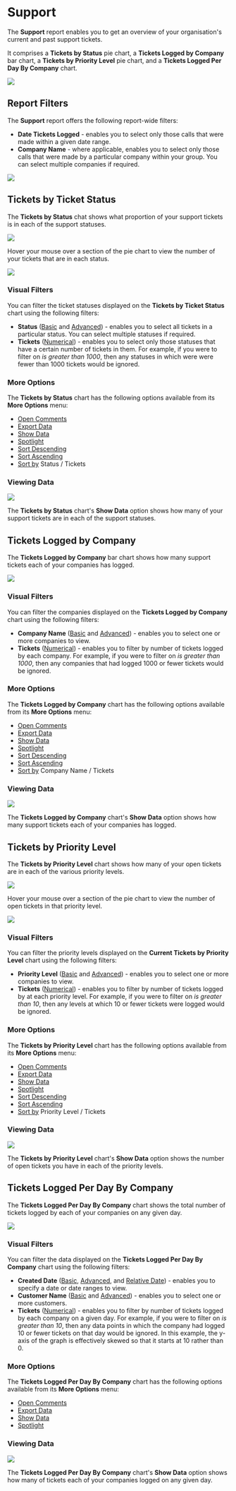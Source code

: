 # Support

The **Support** report enables you to get an overview of your organisation's current and past support tickets. 

It comprises a **Tickets by Status** pie chart, a **Tickets Logged by Company** bar chart, a **Tickets by Priority Level**  pie chart, and a **Tickets Logged Per Day By Company** chart.

<a href="../images/reports/support.png" target="_blank">
    <img src="../images/reports/support.png"/>
</a>

## Report Filters

The **Support** report offers the following report-wide filters:

* **Date Tickets Logged** - enables you to select only those calls that were made within a given date range.
* **Company Name** - where applicable, enables you to select only those calls that were made by a particular company within your group. You can select multiple companies if required.

<a href="../images/reports/support-left-filter.png" target="_blank">
    <img src="../images/reports/support-left-filter.png"/>
</a>

## Tickets by Ticket Status

The **Tickets by Status** chat shows what proportion of your support tickets is in each of the support statuses.

<a href="../images/reports/support-by-status.png" target="_blank">
    <img src="../images/reports/support-by-status.png"/>
</a>

Hover your mouse over a section of the pie chart to view the number of your tickets that are in each status.

<a href="../images/reports/support-by-status-highlight.png" target="_blank">
    <img src="../images/reports/support-by-status-highlight.png"/>
</a>

### Visual Filters

You can filter the ticket statuses displayed on the **Tickets by Ticket Status** chart using the following filters:

* **Status** ([Basic](/reports/filters-options.html#using-basic-filters) and [Advanced](/reports/filters-options.html#using-advanced-filters)) - enables you to select all tickets in a particular status. You can select multiple statuses if required.
* **Tickets** ([Numerical](/reports/filters-options.html#using-numerical-filters)) - enables you to select only those statuses that have a certain number of tickets in them. For example, if you were to filter on *is greater than 1000*, then any statuses in which were were fewer than 1000 tickets would be ignored.

### More Options

The **Tickets by Status** chart has the following options available from its **More Options** menu:

* [Open Comments](/reports/filters-options.html#open-comments)
* [Export Data](/reports/filters-options.html#export-data)
* [Show Data](/reports/filters-options.html#show-data)
* [Spotlight](/reports/filters-options.html#spotlight)
* [Sort Descending](/reports/filters-options.html#sort-descending--ascending--sort-by)
* [Sort Ascending](/reports/filters-options.html#sort-descending--ascending--sort-by)
* [Sort by](/reports/filters-options.html#sort-descending--ascending--sort-by) Status / Tickets

### Viewing Data

<a href="../images/reports/support-by-status-data.png" target="_blank">
    <img src="../images/reports/support-by-status-data.png"/>
</a>

The **Tickets by Status** chart's **Show Data** option shows how many of your support tickets are in each of the support statuses.

## Tickets Logged by Company

The **Tickets Logged by Company** bar chart shows how many support tickets each of your companies has logged.

<a href="../images/reports/support-by-company.png" target="_blank">
    <img src="../images/reports/support-by-company.png"/>
</a>

### Visual Filters

You can filter the companies displayed on the **Tickets Logged by Company** chart using the following filters:

* **Company Name** ([Basic](/reports/filters-options.html#using-basic-filters) and [Advanced](/reports/filters-options.html#using-advanced-filters)) - enables you to select one or more companies to view.
* **Tickets** ([Numerical](/reports/filters-options.html#using-numerical-filters)) - enables you to filter by number of tickets logged by each company. For example, if you were to filter on *is greater than 1000*, then any companies that had logged 1000 or fewer tickets would be ignored.

### More Options

The **Tickets Logged by Company** chart has the following options available from its **More Options** menu:

* [Open Comments](/reports/filters-options.html#open-comments)
* [Export Data](/reports/filters-options.html#export-data)
* [Show Data](/reports/filters-options.html#show-data)
* [Spotlight](/reports/filters-options.html#spotlight)
* [Sort Descending](/reports/filters-options.html#sort-descending--ascending--sort-by)
* [Sort Ascending](/reports/filters-options.html#sort-descending--ascending--sort-by)
* [Sort by](/reports/filters-options.html#sort-descending--ascending--sort-by) Company Name / Tickets

### Viewing Data

<a href="../images/reports/support-by-company-data.png" target="_blank">
    <img src="../images/reports/support-by-company-data.png"/>
</a>

The **Tickets Logged by Company** chart's **Show Data** option shows how many support tickets each of your companies has logged.

## Tickets by Priority Level

The **Tickets by Priority Level** chart shows how many of your open tickets are in each of the various priority levels.

<a href="../images/reports/support-priority.png" target="_blank">
    <img src="../images/reports/support-priority.png"/>
</a>

Hover your mouse over a section of the pie chart to view the number of open tickets in that priority level.

<a href="../images/reports/support-priority-highlight.png" target="_blank">
    <img src="../images/reports/support-priority-highlight.png"/>
</a>

### Visual Filters

You can filter the priority levels displayed on the **Current Tickets by Priority Level** chart using the following filters:

* **Priority Level** ([Basic](/reports/filters-options.html#using-basic-filters) and [Advanced](/reports/filters-options.html#using-advanced-filters)) - enables you to select one or more companies to view.
* **Tickets** ([Numerical](/reports/filters-options.html#using-numerical-filters)) - enables you to filter by number of tickets logged by at each priority level. For example, if you were to filter on *is greater than 10*, then any levels at which 10 or fewer tickets were logged would be ignored.

### More Options

The **Tickets by Priority Level** chart has the following options available from its **More Options** menu:

* [Open Comments](/reports/filters-options.html#open-comments)
* [Export Data](/reports/filters-options.html#export-data)
* [Show Data](/reports/filters-options.html#show-data)
* [Spotlight](/reports/filters-options.html#spotlight)
* [Sort Descending](/reports/filters-options.html#sort-descending--ascending--sort-by)
* [Sort Ascending](/reports/filters-options.html#sort-descending--ascending--sort-by)
* [Sort by](/reports/filters-options.html#sort-descending--ascending--sort-by) Priority Level / Tickets

### Viewing Data

<a href="../images/reports/support-priority-data.png" target="_blank">
    <img src="../images/reports/support-priority-data.png"/>
</a>

The **Tickets by Priority Level** chart's **Show Data** option shows the number of open tickets you have in each of the priority levels.

## Tickets Logged Per Day By Company

The **Tickets Logged Per Day By Company** chart shows the total number of tickets logged by each of your companies on any given day.

<a href="../images/reports/support-per-day.png" target="_blank">
    <img src="../images/reports/support-per-day.png"/>
</a>

### Visual Filters

You can filter the data displayed on the **Tickets Logged Per Day By Company** chart using the following filters:

* **Created Date** ([Basic](/reports/filters-options.html#using-basic-filters), [Advanced](/reports/filters-options.html#using-advanced-filters), and [Relative Date](/reports/filters-options.html#using-relative-date-filters)) - enables you to specify a date or date ranges to view.
* **Customer Name** ([Basic](/reports/filters-options.html#using-basic-filters) and [Advanced](/reports/filters-options.html#using-advanced-filters)) - enables you to select one or more customers.
* **Tickets** ([Numerical](/reports/filters-options.html#using-numerical-filters)) - enables you to filter by number of tickets logged by each company on a given day. For example, if you were to filter on *is greater than 10*, then any data points in which the company had logged 10 or fewer tickets on that day would be ignored. In this example, the y-axis of the graph is effectively skewed so that it starts at 10 rather than 0.

### More Options

The **Tickets Logged Per Day By Company** chart has the following options available from its **More Options** menu:

* [Open Comments](/reports/filters-options.html#open-comments)
* [Export Data](/reports/filters-options.html#export-data)
* [Show Data](/reports/filters-options.html#show-data)
* [Spotlight](/reports/filters-options.html#spotlight)

### Viewing Data

<a href="../images/reports/support-per-day-data.png" target="_blank">
    <img src="../images/reports/support-per-day-data.png"/>
</a>

The **Tickets Logged Per Day By Company** chart's **Show Data** option shows how many of tickets each of your companies logged on any given day.